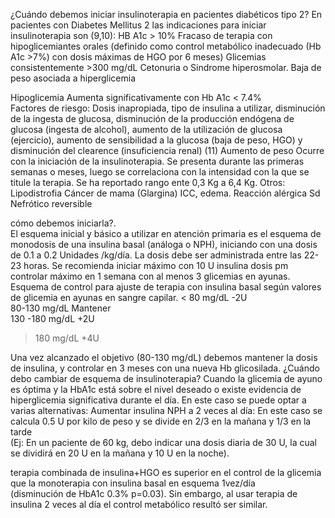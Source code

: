 ¿Cuándo debemos iniciar insulinoterapia en pacientes diabéticos tipo 2?
En pacientes con Diabetes Mellitus 2 las indicaciones para iniciar insulinoterapia son (9,10):
HB A1c > 10%
Fracaso de terapia con hipoglicemiantes orales (definido como control metabólico inadecuado (Hb A1c >7%) con dosis máximas de HGO por 6 meses)
Glicemias consistentemente >300 mg/dL
Cetonuria o Sindrome hiperosmolar.
Baja de peso asociada a hiperglicemia

Hipoglicemia
Aumenta significativamente con Hb A1c < 7.4%  
Factores de riesgo: Dosis inapropiada, tipo de insulina a utilizar, disminución de la ingesta de glucosa, disminución de la producción endógena de glucosa (ingesta de alcohol), aumento de la utilización de glucosa (ejercicio), aumento de sensibilidad a la glucosa (baja de peso, HGO) y disminución del clearence (insuficiencia renal) (11) Aumento de peso Ocurre con la iniciación de la insulinoterapia. Se presenta durante las primeras semanas o meses, luego se correlaciona con la intensidad con la que se titule la terapia. Se ha reportado rango ente 0,3 Kg a 6,4 Kg. Otros: Lipodistrofia Cáncer de mama (Glargina) ICC, edema. Reacción alérgica Sd Nefrótico reversible

cómo debemos iniciarla?.  
El esquema inicial y básico a utilizar en atención primaria es el esquema de monodosis de una insulina basal (análoga o NPH), iniciando con una dosis de 0.1 a 0.2 Unidades /kg/día. La dosis debe ser administrada entre las 22-23 horas. Se recomienda iniciar máximo con 10 U insulina dosis pm 
 controlar máximo en 1 semana con al menos 3 glicemias en ayunas.
 Esquema de control para ajuste de terapia con insulina basal según valores de glicemia en ayunas en sangre capilar.
< 80 mg/dL -2U  
80-130 mg/dL Mantener  
130 -180 mg/dL  +2U  
>180 mg/dL  +4U  

 

Una vez alcanzado el objetivo (80-130 mg/dL) debemos mantener la dosis de insulina, y controlar en 3 meses con una nueva Hb glicosilada. 
¿Cuándo debo cambiar de esquema de insulinoterapia?
Cuando la glicemia de ayuno es óptima y la HbA1c está sobre el nivel deseado o  existe evidencia de hiperglicemia significativa durante el día.
En este caso se puede optar a varias alternativas:
Aumentar insulina NPH a 2 veces al día: En este caso se calcula 0.5 U por kilo de peso y se divide en 2/3 en la mañana y 1/3 en la tarde  
(Ej: En un paciente de 60 kg, debo indicar una dosis diaria de 30 U, la cual se dividirá en 20 U en la mañana y 10 U en la noche).

terapia combinada de insulina+HGO es superior en el control de la glicemia que la monoterapia con insulina basal en esquema 1vez/día   
(disminución de HbA1c 0.3% p=0.03). Sin embargo, al usar terapia de insulina 2 veces al día el control metabólico resultó ser similar.
